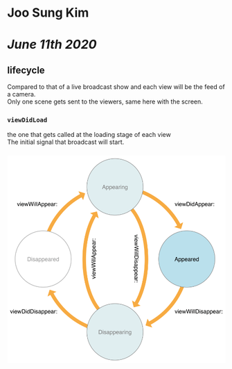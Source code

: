 # **Joo Sung Kim**
# *June 11th 2020*

## **lifecycle**
Compared to that of a live broadcast show and each view will be the feed of a camera. <br/>
Only one scene gets sent to the viewers, same here with the screen.

### `viewDidLoad`
the one that gets called at the loading stage of each view <br/>
The initial signal that broadcast will start.

###
![image info](./lifecycle.png)
